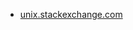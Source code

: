 * [unix.stackexchange.com](https://unix.stackexchange.com/questions/223897/sed-how-to-remove-all-lines-that-do-not-match)
